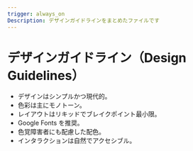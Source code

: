 ```yaml
---
trigger: always_on
Description: デザインガイドラインをまとめたファイルです
---
```


# デザインガイドライン（Design Guidelines）

- デザインはシンプルかつ現代的。
- 色彩は主にモノトーン。
- レイアウトはリキッドでブレイクポイント最小限。
- Google Fonts を推奨。
- 色覚障害者にも配慮した配色。
- インタラクションは自然でアクセシブル。
